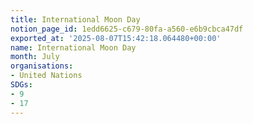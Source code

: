 ```yaml
---
title: International Moon Day
notion_page_id: 1edd6625-c679-80fa-a560-e6b9cbca47df
exported_at: '2025-08-07T15:42:18.064480+00:00'
name: International Moon Day
month: July
organisations:
- United Nations
SDGs:
- 9
- 17
---
```



